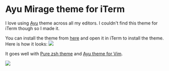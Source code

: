 # Ayu Mirage theme for iTerm
I love using [Ayu](https://github.com/dempfi/ayu) theme across all my editors. I couldn't find this theme for iTerm though so I made it.

You can install the theme from [here]() and open it in iTerm to install the theme. Here is how it looks:
![](https://i.imgur.com/wUrhEDa.png)

It goes well with [Pure zsh theme](https://github.com/sindresorhus/pure) and [Ayu theme for Vim](https://github.com/ayu-theme/ayu-vim).

![](https://i.imgur.com/yGO1mEw.png)